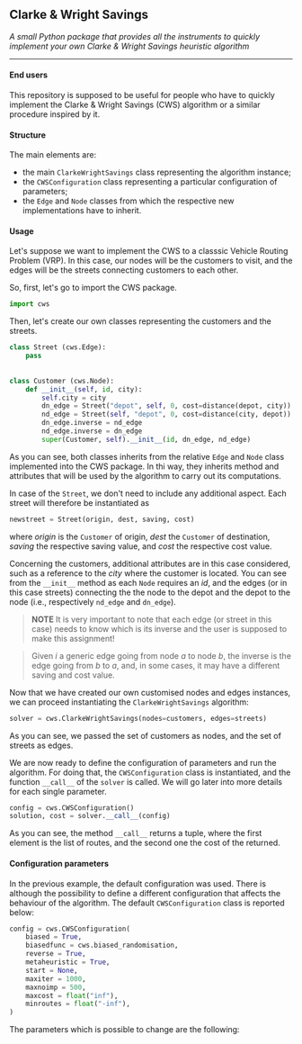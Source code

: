 ## Clarke & Wright Savings 
*A small Python package that provides all the instruments to quickly implement your own Clarke &amp; Wright Savings heuristic algorithm*

-----------------------------------------------------------------

#### End users
This repository is supposed to be useful for people who have to quickly implement the Clarke &amp; Wright Savings (CWS) algorithm or a similar procedure inspired by it.

#### Structure 
The main elements are:
- the main `ClarkeWrightSavings` class representing the algorithm instance;
- the `CWSConfiguration` class representing a particular configuration of parameters;
- the `Edge` and `Node` classes from which the respective new implementations have to inherit.

#### Usage 
Let's suppose we want to implement the CWS to a classsic Vehicle Routing Problem (VRP). In this case, our nodes will be the customers to visit, and the edges will be the streets connecting customers to each other.

So, first, let's go to import the CWS package.
``` python
import cws
```

Then, let's create our own classes representing the customers and the streets.
``` python
class Street (cws.Edge):
    pass
    
    
class Customer (cws.Node):
    def __init__(self, id, city):
        self.city = city
        dn_edge = Street("depot", self, 0, cost=distance(depot, city))
        nd_edge = Street(self, "depot", 0, cost=distance(city, depot))
        dn_edge.inverse = nd_edge
        nd_edge.inverse = dn_edge
        super(Customer, self).__init__(id, dn_edge, nd_edge)

```
As you can see, both classes inherits from the relative `Edge` and `Node` class implemented into the CWS package. In thi way, they inherits method and attributes that will be used by the algorithm to carry out its computations.

In case of the `Street`, we don't need to include any additional aspect. Each street will therefore be instantiated as
``` python
newstreet = Street(origin, dest, saving, cost)
```
where *origin* is the `Customer` of origin, *dest* the `Customer` of destination, *saving* the respective saving value, and *cost* the respective cost value.

Concerning the customers, additional attributes are in this case considered, such as a reference to the *city* where the customer is located.
You can see from the `__init__` method as each `Node` requires an *id*, and the edges (or in this case streets) connecting the the node to the depot and the depot to the node (i.e., respectively `nd_edge` and `dn_edge`).

> **NOTE** It is very important to note that each edge (or street in this case) needs to know which is its inverse and the user is supposed to make this assignment!

> Given *i* a generic edge going from node *a* to node *b*, the inverse is the edge going from *b* to *a*, and, in some cases, it may have a different saving and cost value.

Now that we have created our own customised nodes and edges instances, we can proceed instantiating the `ClarkeWrightSavings` algorithm:
``` python
solver = cws.ClarkeWrightSavings(nodes=customers, edges=streets)
```
As you can see, we passed the set of customers as nodes, and the set of streets as edges.

We are now ready to define the configuration of parameters and run the algorithm. For doing that, the `CWSConfiguration` class is instantiated, and the function `__call__` of the `solver` is called. We will go later into more details for each single parameter.
``` python
config = cws.CWSConfiguration()
solution, cost = solver.__call__(config)
```
As you can see, the method `__call__` returns a tuple, where the first element is the list of routes, and the second one the cost of the returned.

#### Configuration parameters
In the previous example, the default configuration was used. There is although the possibility to define a different configuration that affects the behaviour of the algorithm. The default `CWSConfiguration` class is reported below:
``` python
config = cws.CWSConfiguration(
    biased = True,
    biasedfunc = cws.biased_randomisation,
    reverse = True,
    metaheuristic = True,
    start = None,
    maxiter = 1000,
    maxnoimp = 500,
    maxcost = float("inf"),
    minroutes = float("-inf"),
)
```
The parameters which is possible to change are the following:
